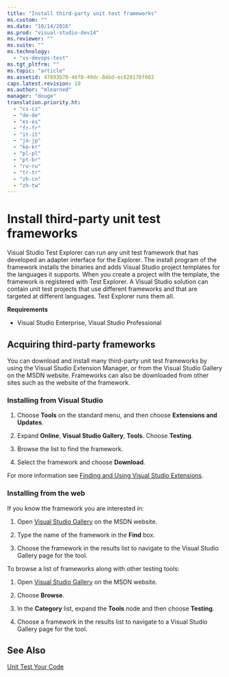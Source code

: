 ```yaml
---
title: "Install third-party unit test frameworks"
ms.custom: ""
ms.date: "10/14/2016"
ms.prod: "visual-studio-dev14"
ms.reviewer: ""
ms.suite: ""
ms.technology: 
  - "vs-devops-test"
ms.tgt_pltfrm: ""
ms.topic: "article"
ms.assetid: 47893b70-46f8-49dc-84bd-ec820178f683
caps.latest.revision: 10
ms.author: "mlearned"
manager: "douge"
translation.priority.ht: 
  - "cs-cz"
  - "de-de"
  - "es-es"
  - "fr-fr"
  - "it-it"
  - "ja-jp"
  - "ko-kr"
  - "pl-pl"
  - "pt-br"
  - "ru-ru"
  - "tr-tr"
  - "zh-cn"
  - "zh-tw"
---
```

# Install third-party unit test frameworks
Visual Studio Test Explorer can run any unit test framework that has developed an adapter interface for the Explorer. The install program of the framework installs the binaries and adds Visual Studio project templates for the languages it supports. When you create a project with the template, the framework is registered with Test Explorer. A Visual Studio solution can contain unit test projects that use different frameworks and that are targeted at different languages. Test Explorer runs them all.  
  
 **Requirements**  
  
-   Visual Studio Enterprise, Visual Studio Professional  
  
## Acquiring third-party frameworks  
 You can download and install many third-party unit test frameworks by using the Visual Studio Extension Manager, or from the Visual Studio Gallery on the MSDN website. Frameworks can also be downloaded from other sites such as the website of the framework.  
  
### Installing from Visual Studio  
  
1.  Choose **Tools** on the standard menu, and then choose **Extensions and Updates**.  
  
2.  Expand **Online**, **Visual Studio Gallery**, **Tools**. Choose **Testing**.  
  
3.  Browse the list to find the framework.  
  
4.  Select the framework and choose **Download**.  
  
 For more information see [Finding and Using Visual Studio Extensions](../ide/finding-and-using-visual-studio-extensions.md).  
  
### Installing from the web  
 If you know the framework you are interested in:  
  
1.  Open [Visual Studio Gallery](http://go.microsoft.com/fwlink/?LinkId=236267) on the MSDN website.  
  
2.  Type the name of the framework in the **Find** box.  
  
3.  Choose the framework in the results list to navigate to the Visual Studio Gallery page for the tool.  
  
 To browse a list of frameworks along with other testing tools:  
  
1.  Open [Visual Studio Gallery](http://go.microsoft.com/fwlink/?LinkId=236267) on the MSDN website.  
  
2.  Choose **Browse**.  
  
3.  In the **Category** list, expand the **Tools** node and then choose **Testing**.  
  
4.  Choose a framework in the results list to navigate to a Visual Studio Gallery page for the tool.  
  
## See Also  
 [Unit Test Your Code](../codequality/unit-test-your-code.md)